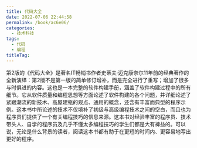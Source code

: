 ```yaml
---
title: 代码大全
date: 2022-07-06 22:44:58
permalink: /book/ac6e06/
categories:
  - 技术科技
tags:
  - 代码
  - 编程
titleTag: 
---
```


第2版的《代码大全》是著名IT畅销书作者史蒂夫·迈克康奈尔11年前的经典著作的全新演绎：第2版不是第一版的简单修订增补，而是完全进行了重写；增加了很多与时俱进的内容。这也是一本完整的软件构建手册，涵盖了软件构建过程中的所有细节。它从软件质量和编程思想等方面论述了软件构建的各个问题，并详细论述了紧跟潮流的新技术、高屋建瓴的观点、通用的概念，还含有丰富而典型的程序示例。这本书中所论述的技术不仅填补了初级与高级编程技术之间的空白，而且也为程序员们提供了一个有关编程技巧的信息来源。这本书对经验丰富的程序员、技术带头人、自学的程序员及几乎不懂太多编程技巧的学生们都是大有裨益的。可以说，无论是什么背景的读者，阅读这本书都有助于在更短的时间内、更容易地写出更好的程序。

<!-- more -->

<BookShelf
album="https://cdn.staticaly.com/gh/jonsam-ng/image-hosting@master/oxygen-space/image.25po9lbejops.webp"
:pages="542"
link="https://www.aliyundrive.com/s/NEpMmnAA91g"
douban="https://book.douban.com/subject/1477390/"
author="[美] 史蒂夫·迈克康奈尔"
publisher="电子工业出版社"
intro="本书从软件质量和编程思想等方面论述了软件构建的各个问题，并详细论述了紧跟潮流的新技术、高屋建瓴的观点、通用的概念，还含有丰富而典型的程序示例。"
lang="中文"
/>
